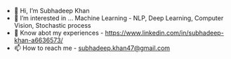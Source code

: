 - 👋 Hi, I’m Subhadeep Khan
- 👀 I’m interested in ... Machine Learning - NLP, Deep Learning, Computer Vision, Stochastic process
- 📜 Know abot my experiences - https://www.linkedin.com/in/subhadeep-khan-a6636573/
- 📫 How to reach me - subhadeep.khan47@gmail.com

<!---
subhajiko/subhajiko is a ✨ special ✨ repository because its `README.md` (this file) appears on your GitHub profile.
You can click the Preview link to take a look at your changes.
--->
